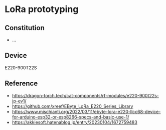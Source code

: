 # LoRa prototyping

## Constitution

* ...

## Device

E220-900T22S

## Reference

* https://dragon-torch.tech/cat-components/rf-modules/e220-900t22s-jp-ev1/
* https://github.com/xreef/EByte_LoRa_E220_Series_Library
* https://www.mischianti.org/2022/03/11/ebyte-lora-e220-llcc68-device-for-arduino-esp32-or-esp8266-specs-and-basic-use-1/
* https://akkiesoft.hatenablog.jp/entry/20230104/1672759483
